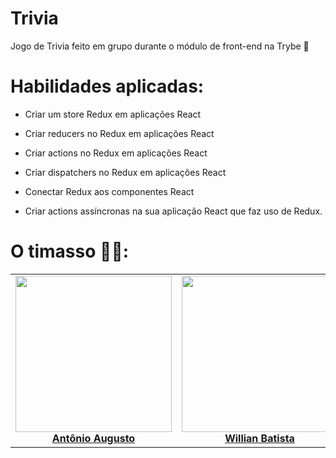 # Trivia

Jogo de Trivia feito em grupo durante o módulo de front-end na Trybe 💚

# Habilidades aplicadas:

  - Criar um store Redux em aplicações React

  - Criar reducers no Redux em aplicações React

  - Criar actions no Redux em aplicações React

  - Criar dispatchers no Redux em aplicações React

  - Conectar Redux aos componentes React

  - Criar actions assíncronas na sua aplicação React que faz uso de Redux.

# O timasso 💚💚:

<table>
  <tbody>
    <tr>
      <td align="center">
        <img style="width: 250px" src="https://ca.slack-edge.com/TMDDFEPFU-U027LMT878B-8cc39d8b45c9-512" style="max-width: 100%"/>
        <b><a href="https://github.com/Toineto">Antônio Augusto</a></b>
      </td>
      <td align="center">
        <img style="width: 250px" src="https://ca.slack-edge.com/TMDDFEPFU-U02EDB8T9QX-20899048aae5-512" style="max-width: 100%"/>
        <b><a href="https://github.com/willianbatist">Willian Batista</a></b>
      </td>
      <td align="center">
        <img style="width: 250px" src="https://media-exp1.licdn.com/dms/image/C4E03AQE-H9YIQ0slTA/profile-displayphoto-shrink_800_800/0/1647962774162?e=1653523200&v=beta&t=XC0jytIGAlXCeiVJR-MXfcBNvuLPp4XOjl3Z9O0wVMc" style="max-width: 100%"/>
        <b><a style="text-align: center" href="https://github.com/SamuelDAlencar">Samuel de Alencar Rocha</a></b>
      </td>
      <td align="center">
        <img style="width: 250px" src="https://ca.slack-edge.com/TMDDFEPFU-U02EDBBF18X-cd92e9ae2ac3-512" style="max-width: 100%"/>
        <b><a href="https://github.com/lucas578527">Lucas Fernandes</a></b>
      </td>
    </tr>
  </tbody>
</table>


